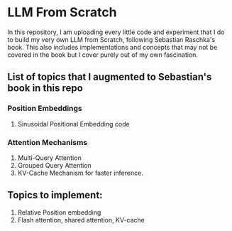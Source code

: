 # LLM From Scratch 

In this repository, I am uploading every little code and experiment that I do to build my very own LLM from Scratch, following Sebastian Raschka's book. This also includes implementations and concepts that may not be covered in the book but I cover purely out of my own fascination. 


## List of topics that I augmented to Sebastian's book in this repo 

### Position Embeddings 

1. Sinusoidal Positional Embedding code

### Attention Mechanisms 

1. Multi-Query Attention 
2. Grouped Query Attention 
3. KV-Cache Mechanism for faster inference. 

## Topics to implement: 

1. Relative Position embedding
2. Flash attention, shared attention, KV-cache
